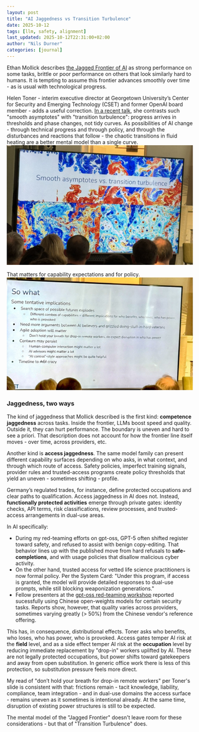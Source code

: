 ```yaml
---
layout: post
title: "AI Jaggedness vs Transition Turbulence"
date: 2025-10-12
tags: [llm, safety, alignment]
last_updated: 2025-10-12T22:31:00+02:00
author: "Nils Durner"
categories: [journal]
---
```


Ethan Mollick describes [the Jagged Frontier of AI](https://www.oneusefulthing.org/p/centaurs-and-cyborgs-on-the-jagged) as strong performance on some tasks, brittle or poor performance on others that look similarly hard to humans. It is tempting to assume this frontier advances smoothly over time - as is usual with technological progress.

Helen Toner - interim executive director at Georgetown University’s Center for Security and Emerging Technology (CSET) and former OpenAI board member - adds a useful correction. [In a recent talk](https://x.com/neil_chilson/status/1974539655577264261), she contrasts such "smooth asymptotes" with "transition turbulence": progress arrives in thresholds and phase changes, not tidy curves. As possibilities of AI change - through technical progress and through policy, and through the disturbances and reactions that follow - the chaotic transitions in fluid heating are a better mental model than a single curve.
![Slide by Helen Toner: Smooth asymptotes vs. transition turbulence. Photo courtesy Neil Chilson](assets/img/toner-fluid-dynamics.jpg)

 That matters for capability expectations and for policy.
 ![Slide by Helen Toner: So what. Photo courtesy Neil Chilson](assets/img/toner-fluid-dynamics-so-what.jpeg)

### Jaggedness, two ways

The kind of jaggedness that Mollick described is the first kind: **competence jaggedness** across tasks. Inside the frontier, LLMs boost speed and quality. Outside it, they can hurt performance. The boundary is uneven and hard to see a priori. That description does not account for how the frontier line itself moves - over time, across providers, etc.

Another kind is **access jaggedness**. The same model family can present different capability surfaces depending on who asks, in what context, and through which route of access. Safety policies, imperfect training signals, provider rules and trusted-access programs create policy thresholds that yield an uneven - sometimes shifting - profile.

Germany’s regulated trades, for instance, define protected occupations and clear paths to qualification. Access jaggedness in AI does not. Instead, **functionally protected activities** emerge through private gates: identity checks, API terms, risk classifications, review processes, and trusted-access arrangements in dual-use areas.

In AI specifically:
- During my red-teaming efforts on gpt-oss, GPT-5 often shifted register toward safety, and refused to assist with benign copy-editing. That behavior lines up with the published move from hard refusals to **safe-completions**, and with usage policies that disallow malicious cyber activity.
- On the other hand, trusted access for vetted life science practitioners is now formal policy. Per the System Card: "Under this program, if access is granted, the model will provide detailed responses to dual-use prompts, while still blocking weaponization generations."
- Fellow presenters at the [gpt-oss red-teaming workshop](kaggle-red-teaming-challenge-openai-gpt-oss-concluded) reported sucessfully using Chinese open-weights models for certain security tasks. Reports show, however, that quality varies across providers, sometimes varying greatly (> 50%) from the Chinese vendor's reference offering.

This has, in consequence, distributional effects. Toner asks who benefits, who loses, who has power, who is provoked. Access gates temper AI risk at the **field** level, and as a side effect temper AI risk at the **occupation** level by reducing immediate replacement by "drop-in" workers uplifted by AI. These are not legally protected occupations, but power shifts toward gatekeepers and away from open substitution. In generic office work there is less of this protection, so substitution pressure feels more direct.

My read of "don’t hold your breath for drop-in remote workers" per Toner's slide is consistent with that: frictions remain - tacit knowledge, liability, compliance, team integration - and in dual-use domains the access surface - remains uneven as it sometimes is intentional already. At the same time, disruption of existing power structures is still to be expected.

The mental model of the "Jagged Frontier" doesn't leave room for these considerations - but that of "Transition Turbulence" does.